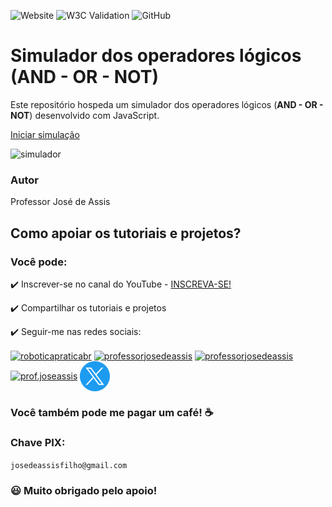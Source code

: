 ![Website](https://img.shields.io/website?url=https%3A%2F%2Fprofessorjosedeassis.github.io%2Fsimulador%2F)
![W3C Validation](https://img.shields.io/w3c-validation/html?targetUrl=https%3A%2F%2Fprofessorjosedeassis.github.io%2Fsimulador%2F)
![GitHub](https://img.shields.io/github/license/professorjosedeassis/simulador)
# Simulador dos operadores lógicos (AND - OR - NOT)
Este repositório hospeda um simulador dos operadores lógicos (**AND - OR - NOT**) desenvolvido com JavaScript.

[Iniciar simulação](https://professorjosedeassis.github.io/simulador/)

![simulador](https://github.com/professorjosedeassis/simulador/blob/master/img/simulador.png)
### Autor
Professor José de Assis
## Como apoiar os tutoriais e projetos?
### Você pode:
:heavy_check_mark: Inscrever-se no canal do YouTube - [INSCREVA-SE!](https://www.youtube.com/c/RoboticapraticaBr/?sub_confirmation=1)

:heavy_check_mark: Compartilhar os tutoriais e projetos

:heavy_check_mark: Seguir-me nas redes sociais:
<p align="left">
<a href="https://www.youtube.com/c/roboticapraticabr" target="blank"><img align="center" src="https://github.com/professorjosedeassis/joseassis/blob/main/img/youtube.png" alt="roboticapraticabr" height="48" width="48" /></a>
<a href="https://linkedin.com/in/professorjosedeassis" target="blank"><img align="center" src="https://github.com/professorjosedeassis/joseassis/blob/main/img/linkedin.png" alt="professorjosedeassis" height="48" width="48" /></a>
<a href="https://fb.com/professorjosedeassis" target="blank"><img align="center" src="https://github.com/professorjosedeassis/joseassis/blob/main/img/facebook.png" alt="professorjosedeassis" height="48" width="48" /></a>
<a href="https://instagram.com/prof.joseassis" target="blank"><img align="center" src="https://github.com/professorjosedeassis/joseassis/blob/main/img/instagram.png" alt="prof.joseassis" height="48" width="48" /></a>
<a href="https://twitter.com/joseassis" target="blank"><img align="center" src="https://github.com/professorjosedeassis/joseassis/blob/main/img/twitter.png" alt="joseassis" height="48" width="48" /></a>
</p>

### Você também pode me pagar um café! ☕

### Chave PIX:
` josedeassisfilho@gmail.com `

### :smiley: Muito obrigado pelo apoio!
